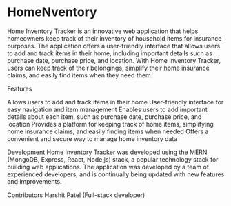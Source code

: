 # HomeNventory
Home Inventory Tracker is an innovative web application that helps homeowners keep track of their inventory of household items for insurance purposes. The application offers a user-friendly interface that allows users to add and track items in their home, including important details such as purchase date, purchase price, and location. With Home Inventory Tracker, users can keep track of their belongings, simplify their home insurance claims, and easily find items when they need them.

Features

Allows users to add and track items in their home
User-friendly interface for easy navigation and item management
Enables users to add important details about each item, such as purchase date, purchase price, and location
Provides a platform for keeping track of home items, simplifying home insurance claims, and easily finding items when needed
Offers a convenient and secure way to manage home inventory data

Development
Home Inventory Tracker was developed using the MERN (MongoDB, Express, React, Node.js) stack, a popular technology stack for building web applications. The application was developed by a team of experienced developers, and is continually being updated with new features and improvements.



Contributors
Harshit Patel (Full-stack developer)
